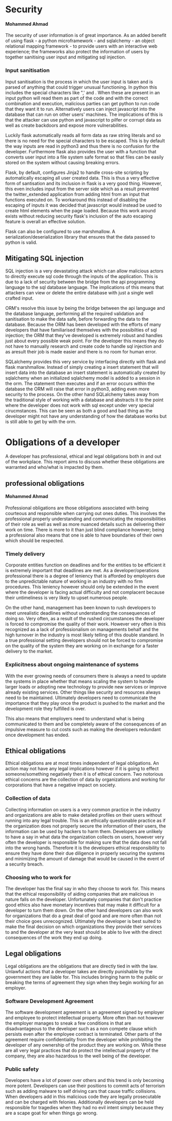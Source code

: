# Security
#### Mohammed Ahmad
The security of user information is of great importance. As an added benefit of using flask - a python microframework - and sqlalchemy - an object relational mapping framework - to provide users with an interactive web experience; the frameworks also protect the information of users by together sanitising user input and mitigating sql injection.

### Input sanitisation
Input sanitisation is the process in which the user input is taken and is parsed of anything that could trigger unusual functioning. In python this includes the special characters like ",' and \. When these are present in an input python will read them as part of the code and with the correct combination and execution, malicious parties can get python to run code that they want it to run. Alternatively users can inject javascript into the database that can run on other users' machines. The implications of this is that the attacker can use python and javascript to pilfer or corrupt data as well as create backdoors and expose more vulnerabilities.

Luckily flask automatically reads all form data as raw string literals and so there is no need for the special characters to be escaped. This is by default the way inputs are read in python3 and thus there is no confusion for the developer. Furthermore flask also provides the user with a function that converts user input into a file system safe format so that files can be easily stored on the system without causing breaking errors.

Flask, by default, configures Jinja2 to handle cross-site scripting by automatically escaping all user created data. This is thus a very effective form of santisation and its inclusion in flask is a very good thing. However, this even includes input from the server side which as a result prevented the twitter_extended application from adding html from an input that functions executed on. To workaround this instead of disabling the escaping of inputs it was decided that javascript would instead be used to create html elements when the page loaded. Because this work around exists without reducing security flask's inclusion of the auto escaping feature is overall an effective solution.

Flask can also be configured to use marshmallow. A serialization/deserialization library that ensures that the data passed to python is valid.

## Mitigating SQL injection
SQL injection is a very devastating attack which can allow malicious actors to directly execute sql code through the inputs of the application. This is due to a lack of security between the bridge from the api programming language to the sql database language. The implications of this means that attackers can view or delete the entire database with just a single well crafted input.

ORM's resolve this issue by being the bridge between the api language and the database language, performing all the required validation and sanitisation to make the data safe, before forwarding the data to the database. Because the ORM has been developed with the efforts of many developers that have familiarised themselves with the possibilties of sql injection; the ORM that they've developed is extremely robust and handles just about every possible weak point. For the developer this means they do not have to manually research and create code to handle sql injection and as aresult their job is made easier and there is no room for human error.

SQLalchemy provides this very service by interfacing directly with flask and flask marshmallow. Instead of simply creating a insert statement that will insert data into the database an insert statement is automatically created by sqlalchemy when an initialized sqlalchemy model is added to a session in the orm. The statement then executes and if an error occurs within the database the ORM will raise that error in python3, adding even more security to the process. On the other hand SQLalchemy takes away from the traditional style of working with a database and abstracts it to the point where the developer does not work with sql  except under very special cirucmstances. This can be seen as both a good and bad thing as the developer might not have any understanding of how the database works but is still able to get by with the orm.



# Obligations of a developer
A developer has professional, ethical and legal obligations both in and out of the workplace. This report aims to discuss whether these obligations are warranted and who/what is impacted by them.

## professional obligations
#### Mohammed Ahmad
Professional obligations are those obligations associated with being courteous and responsible when carrying out ones duties. This involves the professional properly understanding and communicating the responsibilities of their role as well as well as more nuanced details such as delivering their work on time. There is more to it than just blind compliance however; being a professional also means that one is able to have boundaries of their own which should be respected.

### Timely delivery
Corporate entities function on deadlines and for the entities to be efficient it is extremely important that deadlines are met. As a developer/operations professional there is a degree of leniency that is afforded by employers due to the unpredictable nature of working in an industry with no firm procedures. This leniency however should only be extended in the event where the developer is facing actual difficulty and not complacent because their untimeliness is very likely to upset numerous people.

On the other hand, management has been known to rush developers to meet unrealistic deadlines without understanding the consequences of doing so. Very often, as a result of the rushed circumstances the developer is forced to compromise the quality of their work. However very often is this recognized as a lack of professionalism on managements behalf and the high turnover in the industry is most likely telling of this double standard. In a true professional setting developers should not be forced to compromise on the quality of the system they are working on in exchange for a faster delivery to the market.

### Explicitness about ongoing maintenance of systems
With the ever growing needs of consumers there is always a need to update the systems in place whether that means scaling the system to handle larger loads or adopting new technology to provide new services or improve already existing services. Other things like security and resources always need to be maintained. Ultimately developers need to communicate the importance that they play once the product is pushed to the market and the development role they fulfilled is over.

This also means that employers need to understand what is being communicated to them and be completely aware of the consequences of an impulsive measure to cut costs such as making the developers redundant once development has ended.

## Ethical obligations
Ethical obligations are at most times independent of legal obligations. An action may not have any legal implications however if it is going to effect someone/something negatively then it is of ethical concern. Two notorious ethical concerns are the collection of data by organizations and working for corporations that have a negative impact on society.

### Collection of data
Collecting information on users is a very common practice in the industry and organizations are able to make detailed profiles on their users without running into any legal trouble. This is an ethically questionable practice as if the organization does not properly secure the information of their users, the information can be used by hackers to harm them. Developers are unlikely to have a say in what data the organization collects on users, however very often the developer is responsible for making sure that the data does not fall into the wrong hands. Therefore it is the developers ethical responsibility to ensure they have done their due diligence in properly securing the systems and minimizing the amount of damage that would be caused in the event of a security breach.

### Choosing who to work for
The developer has the final say in who they choose to work for. This means that the ethical responsibility of aiding companies that are malicious in nature falls on the developer. Unfortunately companies that don't practice good ethics also have monetary incentives that may make it difficult for a developer to turn them down. On the other hand developers can also work for organizations that do a great deal of good and are more often than not their choice goes unrecognized. Ultimately the developer is best suited to make the final decision on which organizations they provide their services to and the developer at the very least should be able to live with the direct consequences of the work they end up doing. 

## Legal obligations
Legal obligations are the obligations that are directly tied in with the law. Unlawful actions that a developer takes are directly punishable by the government they are liable for. This includes bringing harm to the public or breaking the terms of agreement they sign when they begin working for an employer.

### Software Development Agreement
The software development agreement is an agreement signed by employer and employee to protect  intellectual property. More often than not however the employer manages to sneak a few conditions in that are disadvantageous to the developer such as a non compete clause which persists even after the employee contract is terminated. Other parts of the agreement 
require confidentiality from the developer while prohibiting the developer of any ownership of the product they are working on. While these are all very legal practices that do protect the intellectual property of the company, they are also hazardous to the well being of the developer. 

### Public safety
Developers have a lot of power over others and this trend is only becoming more potent. Developers can use their positions to commit acts of terrorism such as adding malware to self driving cars that cause traffic collisions. When developers add in this malicious code they are legally prosecutable and can be charged with felonies. Additionally developers can be held responsible for tragedies when they had no evil intent simply because they are a scape goat for when things go wrong.